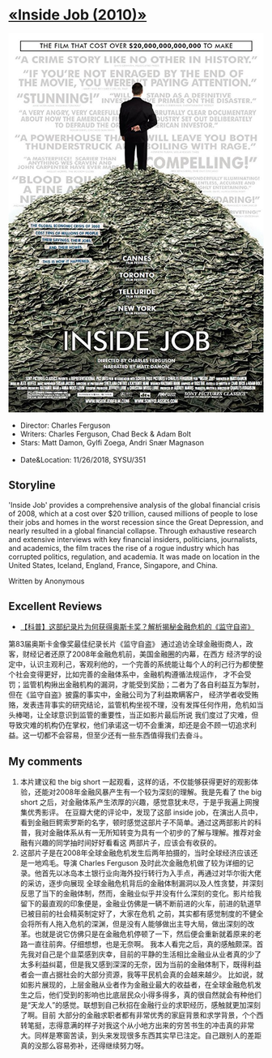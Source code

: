 # [&laquo;Inside Job (2010)&raquo;](https://www.imdb.com/title/tt1645089/?ref_=nv_sr_1)

<div align="center"> <img src="./pics/inside_job.jpg"> </div>

- Director: Charles Ferguson<br>
- Writers: Charles Ferguson, Chad Beck & Adam Bolt<br>
- Stars: Matt Damon, Gylfi Zoega, Andri Snær Magnason<br><br>
- Date&Location: 11/26/2018, SYSU/351

## Storyline
'Inside Job' provides a comprehensive analysis of the global financial crisis of 2008, which at a cost over $20 trillion, caused millions of people to lose their jobs and homes in the worst recession since the Great Depression, and nearly resulted in a global financial collapse. Through exhaustive research and extensive interviews with key financial insiders, politicians, journalists, and academics, the film traces the rise of a rogue industry which has corrupted politics, regulation, and academia. It was made on location in the United States, Iceland, England, France, Singapore, and China.

Written by Anonymous

## Excellent Reviews
- [【科普】这部纪录片为何获得奥斯卡奖？解析揭秘金融危机的《监守自盗》](https://www.bilibili.com/video/av23823087?from=search&seid=15605566932457884496)

第83届奥斯卡金像奖最佳纪录长片《监守自盗》 通过追访全球金融街商人，政客，财经记者还原了2008年金融危机前，美国金融圈的内幕，在西方
经济学的设定中，认识主观利己，客观利他的，一个完善的系统能让每个人的利己行为都使整个社会变得更好，比如完善的金融体系中，金融机构遵循法规运作，
才不会受罚；监管机构揪出金融机构的漏洞，才能受到奖励；二者为了各自利益互为掣肘，但在《监守自盗》披露的事实中，金融公司为了利益欺瞒客户，
经济学者收受贿赂，发表违背事实的研究结论，监管机构坐视不理，没有发挥任何作用，危机如当头棒喝，让全球意识到监管的重要性，当正如影片最后所说
我们度过了灾难，但导致灾难的机构仍在掌权，他们承诺这一切不会重演，却还是会不顾一切追求利益。这一切都不会容易，但至少还有一些东西值得我们去奋斗。

## My comments
1. 本片建议和 the big short 一起观看，这样的话，不仅能够获得更好的观影体验，还能对2008年金融风暴产生有一个较为深刻的理解。我是先看了 the big short 之后，对金融体系产生浓厚的兴趣，感觉意犹未尽，于是乎我遍上网搜集优秀影评。
在豆瓣大佬的评论中，发现了这部 inside job，在演出人员中，看到金融巨鳄索罗斯的名字，顿时感觉这部片子不简单。通过这两部影片的科普，我对金融体系从有一无所知转变为具有一个初步的了解与理解。推荐对金融有兴趣的同学抽时间好好看看这
两部片子，应该会有收获的。
2. 这部片子是在2008年全球金融危机发生后两年拍摄的，当时全球经济应该还是一地鸡毛。导演 Charles Ferguson 及时此次金融危机做了较为详细的记录。他首先以冰岛本土银行业向海外投行转行为入手点，再通过对华尔街大佬的采访，逐步向展现
全球金融危机背后的金融体制漏洞以及人性贪婪，并深刻反思了当下的金融体制，然而，金融业似乎并没有什么深刻的变化。影片给我留下的最直观的印象便是，金融业仿佛是一辆不断前进的火车，前进的轨道早已被目前的社会精英制定好了，大家在危机
之前，其实都有感觉制度的不健全会将所有人拖入危机的深渊，但是没有人能够做出主导大局，做出深刻的改革。也就是说它仿佛只是在金融危机停顿了一下，然后便会重新就着原来的老路一直往前奔。仔细想想，也是无奈啊。
我本人看完之后，真的感触颇深。首先我对自己是个韭菜感到庆幸，目前的平静的生活相比金融业从业者真的少了太多利益纠葛，但是我又感到深深的无奈，因为当前的金融体制下，既得利益者会一直占据社会的大部分资源，我等平民机会真的会越来越少。
比如说，就如影片展现的，上层金融从业者作为金融业最大的收益者，在全球金融危机发生之后，他们受到的影响也比底层民众小得多得多，真的很自然就会有种他们是“天龙人”的感觉。联想到自己秋招在金融行业的求职经历，感触就更加深刻了啊。目前
大部分的金融求职者都有非常优秀的家庭背景和求学背景，个个西转笔挺，志得意满的样子对我这个从小地方出来的穷苦书生的冲击真的非常大。同样是寒窗苦读，到头来发现很多东西其实早已注定。自己跟别人的差距真的没那么容易弥补，还得继续努力呀。
